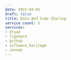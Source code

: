```yaml
---
date: 2022-04-03
draft: false
title: Data And Code Sharing
service_count: 5
services:
- dryad
- figshare
- github
- software_heritage
- zenodo
---
```



